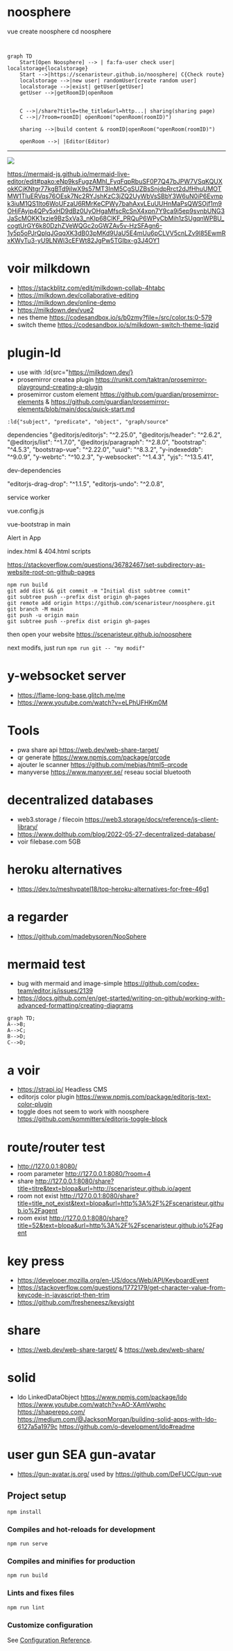 # noosphere

vue create noosphere
cd noosphere


```mermaid


graph TD
    Start[Open Noosphere] --> | fa:fa-user check user| localstorage{localstorage}
    Start -->|https://scenaristeur.github.io/noosphere| C{Check route}
    localstorage -->|new user| randomUser[create random user]
    localstorage -->|exist| getUser[getUser]
    getUser -->|getRoomID|openRoom


    C -->|/share?title=the_title&url=http...| sharing(sharing page)
    C -->|/?room=roomID| openRoom("openRoom(roomID)")

    sharing -->|build content & roomID|openRoom("openRoom(roomID)")

    openRoom -->| |Editor(Editor)

```

---

[![](https://mermaid.ink/img/pako:eNp9ksFugzAMhl_FyqFqpRbuSF0P7Q47bJPW7VSqKQUXokKCjKNtgr77kgBTd9jIwX9s57MT3InM5CgSUZBsSnjdpRrct2dJfHhuUMOTMW1TIuERVqs76OEsk7Nc2RYJshKzC3jZQ2UyWbVsSBbY3W6uN0iP6Evmpk3iuM1QS1Ito6WoUFzaU6RMrKeCPWy7bahAxvLEuUUHnMaPsQWSOjf1m9OHjFAyjp4QPv5xHD9dBz0UyOHgaMfscRcSnX4xpn7Y9ca9i5ep9svnbUNG3JaScMOKK1xzie9BzSxVa3_nKIp68ClKF_PRQuP6WPyCbMih1zSUgqnWPBU_cogtUrGY6k80DzhZVeWQGc2oGWZAv5v-HzSFAgn6-1y5p5oPJrQplqJGqqXK3dB03pMKd9UaU5E4mUu6pCLVV5cnLZv9l85EwmRxKWyTu3-yU9LNWi3cEFWt82JgPw5TGIbx-g3J4OY1?type=png)](https://mermaid-js.github.io/mermaid-live-editor/edit#pako:eNp9ksFugzAMhl_FyqFqpRbuSF0P7Q47bJPW7VSqKQUXokKCjKNtgr77kgBTd9jIwX9s57MT3InM5CgSUZBsSnjdpRrct2dJfHhuUMOTMW1TIuERVqs76OEsk7Nc2RYJshKzC3jZQ2UyWbVsSBbY3W6uN0iP6Evmpk3iuM1QS1Ito6WoUFzaU6RMrKeCPWy7bahAxvLEuUUHnMaPsQWSOjf1m9OHjFAyjp4QPv5xHD9dBz0UyOHgaMfscRcSnX4xpn7Y9ca9i5ep9svnbUNG3JaScMOKK1xzie9BzSxVa3_nKIp68ClKF_PRQuP6WPyCbMih1zSUgqnWPBU_cogtUrGY6k80DzhZVeWQGc2oGWZAv5v-HzSFAgn6-1y5p5oPJrQplqJGqqXK3dB03pMKd9UaU5E4mUu6pCLVV5cnLZv9l85EwmRxKWyTu3-yU9LNWi3cEFWt82JgPw5TGIbx-g3J4OY1)


https://mermaid-js.github.io/mermaid-live-editor/edit#pako:eNp9ksFugzAMhl_FyqFqpRbuSF0P7Q47bJPW7VSqKQUXokKCjKNtgr77kgBTd9jIwX9s57MT3InM5CgSUZBsSnjdpRrct2dJfHhuUMOTMW1TIuERVqs76OEsk7Nc2RYJshKzC3jZQ2UyWbVsSBbY3W6uN0iP6Evmpk3iuM1QS1Ito6WoUFzaU6RMrKeCPWy7bahAxvLEuUUHnMaPsQWSOjf1m9OHjFAyjp4QPv5xHD9dBz0UyOHgaMfscRcSnX4xpn7Y9ca9i5ep9svnbUNG3JaScMOKK1xzie9BzSxVa3_nKIp68ClKF_PRQuP6WPyCbMih1zSUgqnWPBU_cogtUrGY6k80DzhZVeWQGc2oGWZAv5v-HzSFAgn6-1y5p5oPJrQplqJGqqXK3dB03pMKd9UaU5E4mUu6pCLVV5cnLZv9l85EwmRxKWyTu3-yU9LNWi3cEFWt82JgPw5TGIbx-g3J4OY1






# voir milkdown
- https://stackblitz.com/edit/milkdown-collab-4htabc
- https://milkdown.dev/collaborative-editing
- https://milkdown.dev/online-demo
- https://milkdown.dev/vue2
- nes theme https://codesandbox.io/s/b0zmy?file=/src/color.ts:0-579
- switch theme https://codesandbox.io/s/milkdown-switch-theme-ljqzjd



# plugin-ld
- use with :ld{src="https://milkdown.dev/}
- prosemirror createa plugin https://runkit.com/taktran/prosemirror-playground-creating-a-plugin
- prosemirror custom element https://github.com/guardian/prosemirror-elements & https://github.com/guardian/prosemirror-elements/blob/main/docs/quick-start.md


```
:ld{"subject", "predicate", "object", "graph/source"

```




dependencies
"@editorjs/editorjs": "^2.25.0",
"@editorjs/header": "^2.6.2",
"@editorjs/list": "^1.7.0",
"@editorjs/paragraph": "^2.8.0",
"bootstrap": "^4.5.3",
"bootstrap-vue": "^2.22.0",
"uuid": "^8.3.2",
"y-indexeddb": "^9.0.9",
"y-webrtc": "^10.2.3",
"y-websocket": "^1.4.3",
"yjs": "^13.5.41",


dev-dependencies

"editorjs-drag-drop": "^1.1.5",
"editorjs-undo": "^2.0.8",


service worker

vue.config.js

vue-bootstrap in main

Alert in App

index.html & 404.html scripts



https://stackoverflow.com/questions/36782467/set-subdirectory-as-website-root-on-github-pages

```
npm run build
git add dist && git commit -m "Initial dist subtree commit"
git subtree push --prefix dist origin gh-pages
git remote add origin https://github.com/scenaristeur/noosphere.git
git branch -M main
git push -u origin main
git subtree push --prefix dist origin gh-pages
```
then open your website  https://scenaristeur.github.io/noosphere

next modifs, just run ```npm run git -- "my modif"```

# y-websocket server
- https://flame-long-base.glitch.me/me
- https://www.youtube.com/watch?v=eLPhUFHKm0M

# Tools
- pwa share api https://web.dev/web-share-target/
- qr generate https://www.npmjs.com/package/qrcode
- ajouter le scanner https://github.com/mebjas/html5-qrcode
- manyverse https://www.manyver.se/ reseau social bluetooth

# decentralized databases
- web3.storage / filecoin https://web3.storage/docs/reference/js-client-library/
- https://www.dolthub.com/blog/2022-05-27-decentralized-database/
- voir filebase.com 5GB

# heroku alternatives
- https://dev.to/meshvpatel18/top-heroku-alternatives-for-free-46g1


# a regarder
- https://github.com/madebysoren/NooSphere


# mermaid test
- bug with mermaid and image-simple https://github.com/codex-team/editor.js/issues/2139
- https://docs.github.com/en/get-started/writing-on-github/working-with-advanced-formatting/creating-diagrams

```mermaid
graph TD;
A-->B;
A-->C;
B-->D;
C-->D;
```

# a voir
- https://strapi.io/ Headless CMS
- editorjs color plugin https://www.npmjs.com/package/editorjs-text-color-plugin
- toggle does not seem to work with noosphere https://github.com/kommitters/editorjs-toggle-block


# route/router test
- http://127.0.0.1:8080/
- room parameter http://127.0.0.1:8080/?room=4
- share http://127.0.0.1:8080/share?title=titre&text=blopa&url=http://scenaristeur.github.io/agent
- room not exist http://127.0.0.1:8080/share?title=title_not_exist&text=blopa&url=http%3A%2F%2Fscenaristeur.github.io%2Fagent
- room exist http://127.0.0.1:8080/share?title=52&text=blopa&url=http%3A%2F%2Fscenaristeur.github.io%2Fagent

# key press
- https://developer.mozilla.org/en-US/docs/Web/API/KeyboardEvent
- https://stackoverflow.com/questions/1772179/get-character-value-from-keycode-in-javascript-then-trim
- https://github.com/fresheneesz/keysight


# share
- https://web.dev/web-share-target/ & https://web.dev/web-share/

# solid
- ldo LinkedDataObject https://www.npmjs.com/package/ldo https://www.youtube.com/watch?v=AO-XAmVwphc https://shaperepo.com/ https://medium.com/@JacksonMorgan/building-solid-apps-with-ldo-6127a5a1979c https://github.com/o-development/ldo#readme


# user gun SEA gun-avatar
- https://gun-avatar.js.org/ used by https://github.com/DeFUCC/gun-vue


## Project setup
```
npm install
```

### Compiles and hot-reloads for development
```
npm run serve
```

### Compiles and minifies for production
```
npm run build
```

### Lints and fixes files
```
npm run lint
```

### Customize configuration
See [Configuration Reference](https://cli.vuejs.org/config/).
